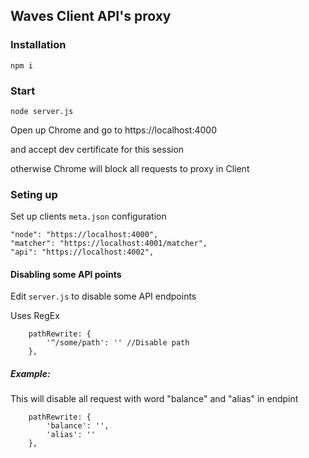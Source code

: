 ## Waves Client API's proxy


### Installation

```
npm i
```


### Start

```
node server.js
```
Open up Chrome and go to https://localhost:4000

and accept dev certificate for this session 

otherwise Chrome will block all requests to proxy in Client


### Seting up

Set up clients `meta.json` configuration

```
"node": "https://localhost:4000",
"matcher": "https://localhost:4001/matcher",
"api": "https://localhost:4002",
```


#### Disabling some API points

Edit `server.js` to disable some API endpoints

Uses RegEx
```
    pathRewrite: {
        '^/some/path': '' //Disable path
    },
```


##### Example:

This will disable all request with word "balance" and "alias" in endpint
```
    pathRewrite: {
        'balance': '',
        'alias': ''
    },
```